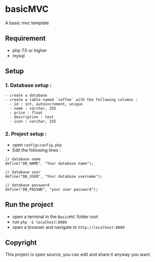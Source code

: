 # basicMVC
A basic mvc template

## Requirement
- php 7.0 or higher
- mysql

## Setup

### 1. Database setup :

    - create a database 
    - create a table named `coffee` with the following columns :
      - id : int, autoincrement, unique
      - name : varchar, 255
      - price : float
      - description : text
      - icon : varchar, 255


### 2. Project setup :

- open `config\config.php`
- Edit the following lines :

```
// database name
define("DB_NAME", "Your database name");

// database user
define("DB_USER", "Your database username");

// database password
define("DB_PASSWD", "your user password");
```

## Run the project

- open a terminal in the `BasicMVC` folder root
- run `php -S localhost:8080`
- open a browser and navigate to `http://localhost:8080` 

## Copyright

This project is open source, you can edit and share it anyway you want
